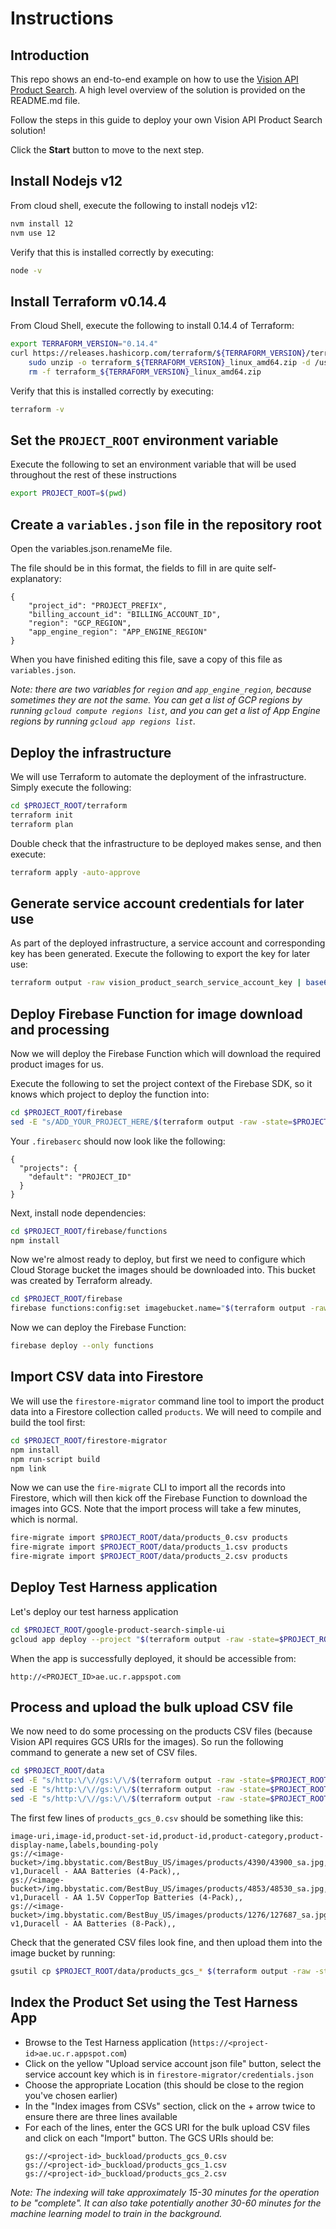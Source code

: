 # Instructions

## Introduction

This repo shows an end-to-end example on how to use the [Vision API Product Search](https://cloud.google.com/vision/product-search/docs). A high level overview of the solution is provided on the <walkthrough-editor-open-file filePath="./README.md">README.md</walkthrough-editor-open-file> file.

Follow the steps in this guide to deploy your own Vision API Product Search solution!

Click the **Start** button to move to the next step.

## Install Nodejs v12

From cloud shell, execute the following to install nodejs v12:

```bash
nvm install 12
nvm use 12
```

Verify that this is installed correctly by executing:

```bash
node -v
```

## Install Terraform v0.14.4

From Cloud Shell, execute the following to install 0.14.4 of Terraform:

```bash
export TERRAFORM_VERSION="0.14.4"
curl https://releases.hashicorp.com/terraform/${TERRAFORM_VERSION}/terraform_${TERRAFORM_VERSION}_linux_amd64.zip > terraform_${TERRAFORM_VERSION}_linux_amd64.zip && \
    sudo unzip -o terraform_${TERRAFORM_VERSION}_linux_amd64.zip -d /usr/local/bin && \
    rm -f terraform_${TERRAFORM_VERSION}_linux_amd64.zip
```

Verify that this is installed correctly by executing:

```bash
terraform -v
```

## Set the `PROJECT_ROOT` environment variable

Execute the following to set an environment variable that will be used throughout the rest of these instructions

```bash
export PROJECT_ROOT=$(pwd)
```

## Create a `variables.json` file in the repository root

Open the <walkthrough-editor-open-file filePath="variables.json.renameMe">variables.json.renameMe</walkthrough-editor-open-file> file.

The file should be in this format, the fields to fill in are quite self-explanatory:

```
{
    "project_id": "PROJECT_PREFIX",
    "billing_account_id": "BILLING_ACCOUNT_ID",
    "region": "GCP_REGION",
    "app_engine_region": "APP_ENGINE_REGION"
}
```

When you have finished editing this file, save a copy of this file as `variables.json`.

_Note: there are two variables for `region` and `app_engine_region`, because sometimes they are not the same. You can get a list of GCP regions by running `gcloud compute regions list`, and you can get a list of App Engine regions by running `gcloud app regions list`._ 

## Deploy the infrastructure 

We will use Terraform to automate the deployment of the infrastructure. Simply execute the following:

```bash
cd $PROJECT_ROOT/terraform
terraform init
terraform plan
```
Double check that the infrastructure to be deployed makes sense, and then execute:

```bash
terraform apply -auto-approve
```

## Generate service account credentials for later use

As part of the deployed infrastructure, a service account and corresponding key has been generated. Execute the following to export the key for later use:

```bash
terraform output -raw vision_product_search_service_account_key | base64 --decode > $PROJECT_ROOT/firestore-migrator/credentials.json
```

## Deploy Firebase Function for image download and processing

Now we will deploy the Firebase Function which will download the required product images for us.

Execute the following to set the project context of the Firebase SDK, so it knows which project to deploy the function into:

```bash
cd $PROJECT_ROOT/firebase
sed -E "s/ADD_YOUR_PROJECT_HERE/$(terraform output -raw -state=$PROJECT_ROOT/terraform/terraform.tfstate project_id)/" .firebaserc.renameMe > .firebaserc
```

Your `.firebaserc` should now look like the following:

```
{
  "projects": {
    "default": "PROJECT_ID"
  }
}
```

Next, install node dependencies:

```bash
cd $PROJECT_ROOT/firebase/functions
npm install
```

Now we're almost ready to deploy, but first we need to configure which Cloud Storage bucket the images should be downloaded into. This bucket was created by Terraform already.

```bash
cd $PROJECT_ROOT/firebase
firebase functions:config:set imagebucket.name="$(terraform output -raw -state=$PROJECT_ROOT/terraform/terraform.tfstate project_id)_images" 
```

Now we can deploy the Firebase Function:

```bash
firebase deploy --only functions
```

## Import CSV data into Firestore

We will use the `firestore-migrator` command line tool to import the product data into a Firestore collection called `products`. We will need to compile and build the tool first:

```bash
cd $PROJECT_ROOT/firestore-migrator
npm install
npm run-script build
npm link
```

Now we can use the `fire-migrate` CLI to import all the records into Firestore, which will then kick off the Firebase Function to download the images into GCS. Note that the import process will take a few minutes, which is normal.

```bash
fire-migrate import $PROJECT_ROOT/data/products_0.csv products
fire-migrate import $PROJECT_ROOT/data/products_1.csv products
fire-migrate import $PROJECT_ROOT/data/products_2.csv products
```

## Deploy Test Harness application

Let's deploy our test harness application

```bash
cd $PROJECT_ROOT/google-product-search-simple-ui
gcloud app deploy --project "$(terraform output -raw -state=$PROJECT_ROOT/terraform/terraform.tfstate project_id)"
```

When the app is successfully deployed, it should be accessible from:

```
http://<PROJECT_ID>ae.uc.r.appspot.com
```

## Process and upload the bulk upload CSV file

We now need to do some processing on the products CSV files (because Vision API requires GCS URIs for the images). So run the following command to generate a new set of CSV files.

```bash
cd $PROJECT_ROOT/data
sed -E "s/http:\/\//gs:\/\/$(terraform output -raw -state=$PROJECT_ROOT/terraform/terraform.tfstate project_id)_images\//" products_0.csv > products_gcs_0.csv
sed -E "s/http:\/\//gs:\/\/$(terraform output -raw -state=$PROJECT_ROOT/terraform/terraform.tfstate project_id)_images\//" products_1.csv > products_gcs_1.csv
sed -E "s/http:\/\//gs:\/\/$(terraform output -raw -state=$PROJECT_ROOT/terraform/terraform.tfstate project_id)_images\//" products_2.csv > products_gcs_2.csv
```

The first few lines of `products_gcs_0.csv` should be something like this:

```csv
image-uri,image-id,product-set-id,product-id,product-category,product-display-name,labels,bounding-poly
gs://<image-bucket>/img.bbystatic.com/BestBuy_US/images/products/4390/43900_sa.jpg,,products,43900,general-v1,Duracell - AAA Batteries (4-Pack),,
gs://<image-bucket>/img.bbystatic.com/BestBuy_US/images/products/4853/48530_sa.jpg,,products,48530,general-v1,Duracell - AA 1.5V CopperTop Batteries (4-Pack),,
gs://<image-bucket>/img.bbystatic.com/BestBuy_US/images/products/1276/127687_sa.jpg,,products,127687,general-v1,Duracell - AA Batteries (8-Pack),,
```

Check that the generated CSV files look fine, and then upload them into the image bucket by running:

```bash
gsutil cp $PROJECT_ROOT/data/products_gcs_* $(terraform output -raw -state=$PROJECT_ROOT/terraform/terraform.tfstate vision_product_search_buckload_bucket_url)
```

## Index the Product Set using the Test Harness App

- Browse to the Test Harness application (`https://<project-id>ae.uc.r.appspot.com`)
- Click on the yellow "Upload service account json file" button, select the service account key which is in `firestore-migrator/credentials.json`
- Choose the appropriate Location (this should be close to the region you've chosen earlier)
- In the "Index images from CSVs" section, click on the + arrow twice to ensure there are three lines available
- For each of the lines, enter the GCS URI for the bulk upload CSV files and click on each "Import" button. The GCS URIs should be:
  ```
  gs://<project-id>_buckload/products_gcs_0.csv
  gs://<project-id>_buckload/products_gcs_1.csv
  gs://<project-id>_buckload/products_gcs_2.csv
  ```

_Note: The indexing will take approximately 15-30 minutes for the operation to be "complete". It can also take potentially another 30-60 minutes for the machine learning model to train in the background._
